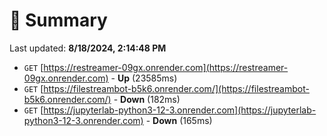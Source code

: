 # 📖 Summary
Last updated: **8/18/2024, 2:14:48 PM**

- `GET` [https://restreamer-09gx.onrender.com](https://restreamer-09gx.onrender.com) - **Up** (23585ms)
- `GET` [https://filestreambot-b5k6.onrender.com/](https://filestreambot-b5k6.onrender.com/) - **Down** (182ms)
- `GET` [https://jupyterlab-python3-12-3.onrender.com](https://jupyterlab-python3-12-3.onrender.com) - **Down** (165ms)
